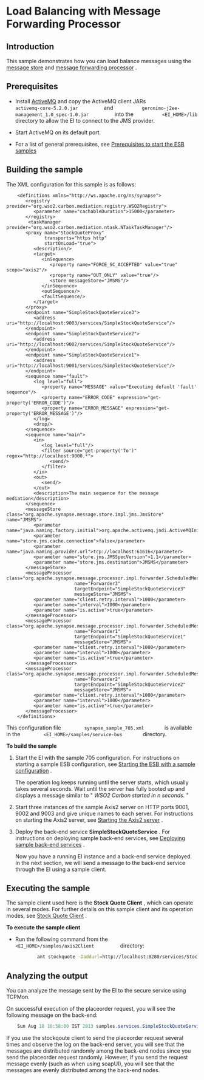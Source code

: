 # Load Balancing with Message Forwarding Processor

## Introduction

This sample demonstrates how you can load balance messages using the
[message store](https://docs.wso2.com/display/EI650/Message+Stores) and
[message forwarding
processor](https://docs.wso2.com/display/EI650/Scheduled+Message+Forwarding+Processor)
.

## Prerequisites

-   Install [ActiveMQ](http://activemq.apache.org) and copy the ActiveMQ
    client JARs `           activemq-core-5.2.0.jar          ` and
    `           geronimo-j2ee-management_1.0_spec-1.0.jar          `
    into the `           <EI_HOME>/lib          ` directory to allow the
    EI to connect to the JMS provider.

-   Start ActiveMQ on its default port.
-   For a list of general prerequisites, see [Prerequisites to start the
    ESB
    samples](https://docs.wso2.com/display/EI650/Setting+Up+the+ESB+Samples#SettingUptheESBSamples-ESBSamplePrerequisites)

## Building the sample

The XML configuration for this sample is as follows:

```
    <definitions xmlns="http://ws.apache.org/ns/synapse">
       <registry provider="org.wso2.carbon.mediation.registry.WSO2Registry">
          <parameter name="cachableDuration">15000</parameter>
       </registry>
        <taskManager provider="org.wso2.carbon.mediation.ntask.NTaskTaskManager"/>
       <proxy name="StockQuoteProxy"
              transports="https http"
              startOnLoad="true">
          <description/>
          <target>
             <inSequence>
                <property name="FORCE_SC_ACCEPTED" value="true" scope="axis2"/>
                <property name="OUT_ONLY" value="true"/>
                <store messageStore="JMSMS"/>
             </inSequence>
             <outSequence/>
             <faultSequence/>
          </target>
       </proxy>
       <endpoint name="SimpleStockQuoteService3">
          <address uri="http://localhost:9003/services/SimpleStockQuoteService"/>
       </endpoint>
       <endpoint name="SimpleStockQuoteService2">
          <address uri="http://localhost:9002/services/SimpleStockQuoteService"/>
       </endpoint>
       <endpoint name="SimpleStockQuoteService1">
          <address uri="http://localhost:9001/services/SimpleStockQuoteService"/>
       </endpoint>
       <sequence name="fault">
          <log level="full">
             <property name="MESSAGE" value="Executing default 'fault' sequence"/>
             <property name="ERROR_CODE" expression="get-property('ERROR_CODE')"/>
             <property name="ERROR_MESSAGE" expression="get-property('ERROR_MESSAGE')"/>
          </log>
          <drop/>
       </sequence>
       <sequence name="main">
          <in>
             <log level="full"/>
             <filter source="get-property('To')" regex="http://localhost:9000.*">
                <send/>
             </filter>
          </in>
          <out>
             <send/>
          </out>
          <description>The main sequence for the message mediation</description>
       </sequence>
       <messageStore class="org.apache.synapse.message.store.impl.jms.JmsStore" name="JMSMS">
          <parameter name="java.naming.factory.initial">org.apache.activemq.jndi.ActiveMQInitialContextFactory</parameter>
          <parameter name="store.jms.cache.connection">false</parameter>
          <parameter name="java.naming.provider.url">tcp://localhost:61616</parameter>
          <parameter name="store.jms.JMSSpecVersion">1.1</parameter>
          <parameter name="store.jms.destination">JMSMS</parameter>
       </messageStore>
       <messageProcessor class="org.apache.synapse.message.processor.impl.forwarder.ScheduledMessageForwardingProcessor"
                         name="Forwarder3"
                         targetEndpoint="SimpleStockQuoteService3"
                         messageStore="JMSMS">
          <parameter name="client.retry.interval">1000</parameter>
          <parameter name="interval">1000</parameter>
          <parameter name="is.active">true</parameter>
       </messageProcessor>
       <messageProcessor class="org.apache.synapse.message.processor.impl.forwarder.ScheduledMessageForwardingProcessor"
                         name="Forwarder1"
                         targetEndpoint="SimpleStockQuoteService1"
                         messageStore="JMSMS">
          <parameter name="client.retry.interval">1000</parameter>
          <parameter name="interval">1000</parameter>
          <parameter name="is.active">true</parameter>
       </messageProcessor>
       <messageProcessor class="org.apache.synapse.message.processor.impl.forwarder.ScheduledMessageForwardingProcessor"
                         name="Forwarder2"
                         targetEndpoint="SimpleStockQuoteService2"
                         messageStore="JMSMS">
          <parameter name="client.retry.interval">1000</parameter>
          <parameter name="interval">1000</parameter>
          <parameter name="is.active">true</parameter>
       </messageProcessor>
    </definitions>
```

This configuration file `         synapse_sample_705.xml        ` is
available in the `         <EI_HOME>/samples/service-bus        `
directory.

**To build the sample**

1.  Start the EI with the sample 705 configuration. For instructions on
    starting a sample ESB configuration, see [Starting the ESB with a
    sample
    configuration](https://docs.wso2.com/display/EI650/Setting+Up+the+ESB+Samples#SettingUptheESBSamples-Startingasample)
    .  
      
    The operation log keeps running until the server starts, which
    usually takes several seconds. Wait until the server has fully
    booted up and displays a message similar to " *WSO2 Carbon started
    in n seconds.* "

2.  Start three instances of the sample Axis2 server on HTTP ports 9001,
    9002 and 9003 and give unique names to each server. For instructions
    on starting the Axis2 server, see [Starting the Axis2
    server](https://docs.wso2.com/display/EI650/Setting+Up+the+ESB+Samples#SettingUptheESBSamples-Axis2server)
    .

3.  Deploy the back-end service **SimpleStockQuoteService** . For
    instructions on deploying sample back-end services, see [Deploying
    sample back-end
    services](https://docs.wso2.com/display/EI650/Setting+Up+the+ESB+Samples#SettingUptheESBSamples-Backend)
    .

    Now you have a running EI instance and a back-end service deployed.
    In the next section, we will send a message to the back-end service
    through the EI using a sample client.

## Executing the sample

The sample client used here is the **Stock Quote Client** , which can
operate in several modes. For further details on this sample client and
its operation modes, see [Stock Quote
Client](https://docs.wso2.com/display/EI650/Using+the+Sample+Clients#UsingtheSampleClients-StockQuoteClient)
.

**To execute the sample client**

-   Run the following command from the
    `           <EI_HOME>/samples/axis2Client          ` directory:

    ``` bash
            ant stockquote -Daddurl=http://localhost:8280/services/StockQuoteProxy -Dmode=placeorder -Dsymbol=WSO2
    ```

## Analyzing the output

You can analyze the message sent by the EI to the secure service using
TCPMon.

On successful execution of the placeorder request, you will see the
following message on the back-end:

``` java
    Sun Aug 18 10:58:00 IST 2013 samples.services.SimpleStockQuoteService :: Accepted order #5 for : 18851 stocks of WSO2 at $ 61.782478265721714
```

If you use the stockqoute client to send the placeorder request several
times and observe the log on the back-end server, you will see that the
messages are distributed randomly among the back-end nodes since you
send the placeorder request randomly. However, if you send the request
message evenly (such as when using soapUI), you will see that the
messages are evenly distributed among the back-end nodes.
